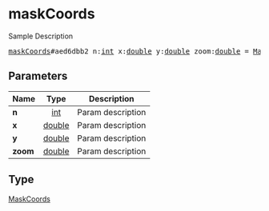 # maskCoords

Sample Description

<pre>
<a href="../constructor/maskCoords.md">maskCoords</a>#aed6dbb2 n:<a href="../type/int.md">int</a> x:<a href="../type/double.md">double</a> y:<a href="../type/double.md">double</a> zoom:<a href="../type/double.md">double</a> = <a href="../type/MaskCoords.md">MaskCoords</a>;</pre>
## Parameters

| Name | Type | Description |
|------|:----:|-------------|
| **n** | <a href="../type/int.md">int</a> | Param description |
| **x** | <a href="../type/double.md">double</a> | Param description |
| **y** | <a href="../type/double.md">double</a> | Param description |
| **zoom** | <a href="../type/double.md">double</a> | Param description |

## Type

<a href="../type/MaskCoords.md">MaskCoords</a>
